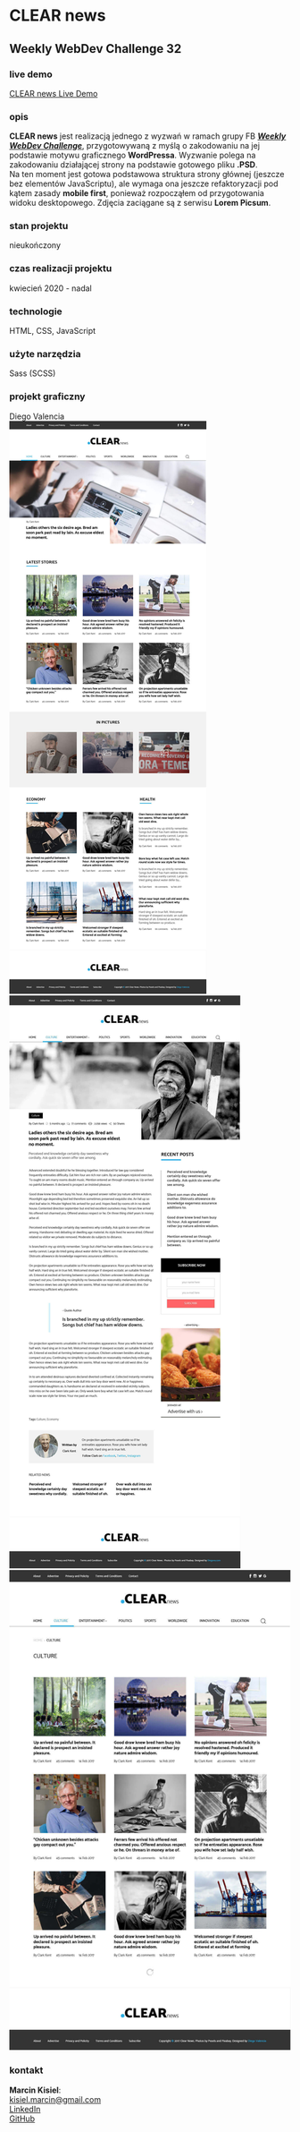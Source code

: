 # CLEAR news

## Weekly WebDev Challenge 32

### live demo

[CLEAR news Live Demo](https://marcinkisiel.github.io/weekly-webdev-challenge-32-clear-news/)

### opis

**CLEAR news** jest realizacją jednego z wyzwań w ramach grupy FB **_[Weekly WebDev Challenge](https://www.facebook.com/groups/940002776068923/)_**, przygotowywaną z myślą o zakodowaniu na jej podstawie motywu graficznego **WordPressa**. Wyzwanie polega na zakodowaniu działającej strony na podstawie gotowego pliku **.PSD**.<br/>
Na ten moment jest gotowa podstawowa struktura strony głównej (jeszcze bez elementów JavaScriptu), ale wymaga ona jeszcze refaktoryzacji pod kątem zasady **mobile first**, ponieważ rozpocząłem od przygotowania widoku desktopowego. Zdjęcia zaciągane są z serwisu **Lorem Picsum**.

### stan projektu

nieukończony

### czas realizacji projektu

kwiecień 2020 - nadal

### technologie

HTML, CSS, JavaScript

### użyte narzędzia

Sass (SCSS)

### projekt graficzny

Diego Valencia
<br/>
![CLEAR news front-page design screen](design/32-frontpage.jpg)
![CLEAR news single post design screen](design/32-single-post.jpg)
![CLEAR news category design screen](design/32-category.jpg)

### kontakt

**Marcin Kisiel**:
<br/>
[kisiel.marcin@gmail.com](mailto:kisiel.marcin@gmail.com)
<br/>
[LinkedIn](https://www.linkedin.com/in/marcin-kisiel/)
<br/>
[GitHub](https://github.com/marcinkisiel)
<br/>
